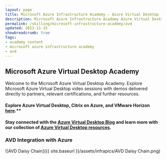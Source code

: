 ```yaml
---
layout: page
title: Microsoft Azure Infrastructure Academy — Azure Virtual Desktop (AVD)
description: Microsoft Azure Infrastructure Academy Azure Virtual Desktop (AVD).
permalink: /skilling/microsoft-infrastructure-academy/avd
updated: 2023-11-15
showbreadcrumb: true
Tags:
- academy content
- microsoft azure infrastructure academy
- avd
---
```


## Microsoft Azure Virtual Desktop Academy
Welcome to the Microsoft Azure Virtual Desktop Academy. Explore Microsoft Azure Virtual Desktop video sessions with demos delivered directly to partners, relevant certifications, and further resources.

#### Explore Azure Virtual Desktop, Citrix on Azure, and VMware Horizon [here](https://aka.ms/avdsmartlink).**

#### Stay connected with the [Azure Virtual Desktop Blog](https://techcommunity.microsoft.com/t5/azure-virtual-desktop-blog/bg-p/AzureVirtualDesktopBlog) and learn more with our collection of [Azure Virtual Desktop resources](/PartnerResources/skilling/microsoft-infrastructure-academy/resources/azure-virtual-desktop).

### AVD Integration with Azure

![AVD Daisy Chain]({{ site.baseurl }}/assets/infrapics/AVD Daisy Chain.png)